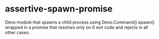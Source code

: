 # assertive-spawn-promise
Deno module that spawns a child process using Deno.Command().spawn() wrapped in a promise that resolves only on 0 exit code and rejects in all other cases.

